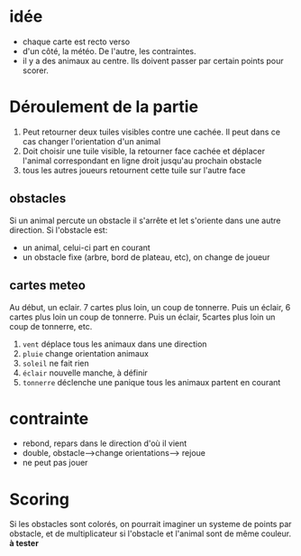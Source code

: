 # idée
* chaque carte est recto verso
* d'un côté, la météo. De l'autre, les contraintes.
* il y a des animaux au centre. Ils doivent passer par certain points pour scorer.

# Déroulement de la partie
1. Peut retourner deux tuiles visibles contre une cachée. Il peut dans ce cas changer l'orientation d'un animal 
2. Doit choisir une tuile visible, la retourner face cachée et déplacer l'animal correspondant en ligne droit jusqu'au prochain obstacle 
3. tous les autres joueurs retournent cette tuile sur l'autre face 

## obstacles
Si un animal percute un obstacle il s'arrête et let s'oriente dans une autre direction. Si l'obstacle est:
* un animal, celui-ci part en courant
* un obstacle fixe (arbre, bord de plateau, etc), on change de joueur

## cartes meteo
Au début, un eclair. 7 cartes plus loin, un coup de tonnerre. Puis un éclair, 6 cartes plus loin un coup de tonnerre. Puis un éclair, 5cartes plus loin un coup de tonnerre, etc.
1. `vent` déplace  tous les animaux dans une direction 
2. `pluie` change orientation animaux
3. `soleil` ne fait rien
4. `éclair` nouvelle manche, à définir
5. `tonnerre` déclenche une panique tous les animaux partent en courant

# contrainte
* rebond, repars dans le direction d'où il vient
* double, obstacle-->change orientations--> rejoue
* ne peut pas jouer 

# Scoring
Si les obstacles sont colorés, on pourrait imaginer un systeme de points par obstacle, et de multiplicateur si l'obstacle et l'animal sont de même couleur. **à tester**